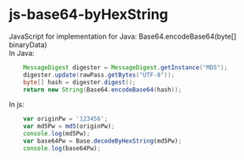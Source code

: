 # js-base64-byHexString
JavaScript for implementation for Java: Base64.encodeBase64(byte[] binaryData)<br>
In Java:
```Java
    MessageDigest digester = MessageDigest.getInstance("MD5");
    digester.update(rawPass.getBytes("UTF-8"));
    byte[] hash = digester.digest();
    return new String(Base64.encodeBase64(hash));
```
In js:
```JavaScript
    var originPw = '123456';
    var md5Pw = md5(originPw);
    console.log(md5Pw);
    var base64Pw = Base.decodeByHexString(md5Pw);
    console.log(base64Pw);
```
